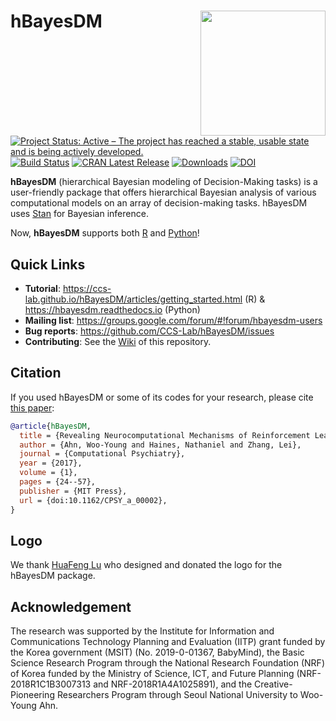 # hBayesDM <img src="https://github.com/CCS-Lab/hBayesDM/raw/master/logo.png" align="right" width="200px">

[![Project Status: Active – The project has reached a stable, usable state and is being actively developed.](https://www.repostatus.org/badges/latest/active.svg)](https://www.repostatus.org/#active)
[![Build Status](https://travis-ci.org/CCS-Lab/hBayesDM.svg?branch=master)](https://travis-ci.org/CCS-Lab/hBayesDM)
[![CRAN Latest Release](https://www.r-pkg.org/badges/version-last-release/hBayesDM)](https://cran.r-project.org/package=hBayesDM)
[![Downloads](https://cranlogs.r-pkg.org/badges/grand-total/hBayesDM)](https://cran.r-project.org/web/packages/hBayesDM/index.html)
[![DOI](https://zenodo.org/badge/doi/10.1162/CPSY_a_00002.svg)](https://doi.org/10.1162/CPSY_a_00002)

**hBayesDM** (hierarchical Bayesian modeling of Decision-Making tasks) is a user-friendly package that offers hierarchical Bayesian analysis of various computational models on an array of decision-making tasks. hBayesDM uses [Stan](http://mc-stan.org/) for Bayesian inference.

Now, **hBayesDM** supports both [R](./R) and [Python](./Python)!

## Quick Links

- **Tutorial**: https://ccs-lab.github.io/hBayesDM/articles/getting_started.html (R) & https://hbayesdm.readthedocs.io (Python)
- **Mailing list**: https://groups.google.com/forum/#!forum/hbayesdm-users
- **Bug reports**: https://github.com/CCS-Lab/hBayesDM/issues
- **Contributing**: See the [Wiki](https://github.com/CCS-Lab/hBayesDM/wiki) of this repository.

## Citation

If you used hBayesDM or some of its codes for your research, please cite [this paper][paper]:

[paper]: https://www.mitpressjournals.org/doi/full/10.1162/CPSY_a_00002

``` bibtex
@article{hBayesDM,
  title = {Revealing Neurocomputational Mechanisms of Reinforcement Learning and Decision-Making With the {hBayesDM} Package},
  author = {Ahn, Woo-Young and Haines, Nathaniel and Zhang, Lei},
  journal = {Computational Psychiatry},
  year = {2017},
  volume = {1},
  pages = {24--57},
  publisher = {MIT Press},
  url = {doi:10.1162/CPSY_a_00002},
}
```

## Logo

We thank [HuaFeng Lu](https://www.huafenglu.com/aboutme) who designed and donated the logo for the hBayesDM package.

## Acknowledgement

The research was supported by the Institute for Information and Communications
Technology Planning and Evaluation (IITP) grant funded by the Korea government
(MSIT) (No. 2019-0-01367, BabyMind), the Basic Science Research Program through
the National Research Foundation (NRF) of Korea funded by the Ministry of
Science, ICT, and Future Planning (NRF-2018R1C1B3007313 and NRF-2018R1A4A1025891),
and the Creative-Pioneering Researchers Program through Seoul National University
to Woo-Young Ahn.

